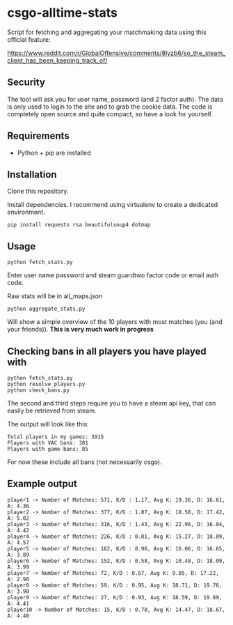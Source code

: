 # csgo-alltime-stats

Script for fetching and aggregating your matchmaking data using this official feature:

https://www.reddit.com/r/GlobalOffensive/comments/8lyzb6/so_the_steam_client_has_been_keeping_track_of/

## Security

The tool will ask you for user name, password (and 2 factor auth). The data is only used to login to the site
and to grab the cookie data. The code is completely open source and quite compact, so have a look for yourself.

## Requirements

- Python + pip are installed

## Installation

Clone this repository.

Install dependencies. I recommend using virtualenv to create a dedicated environment.

`pip install requests rsa beautifulsoup4 dotmap`

## Usage

`python fetch_stats.py`

Enter user name password and steam guardtwo factor code or email auth code.

Raw stats will be in all_maps.json

`python aggregate_stats.py`

Will show a simple overview of the 10 players with most matches (you (and your friends)).
**This is very much work in progress**

## Checking bans in all players you have played with

```
python fetch_stats.py
python resolve_players.py
python check_bans.py
```
The second and third steps require you to have a steam api key, that can easily be retrieved from steam.

The output will look like this:

```
Total players in my games: 3915
Players with VAC bans: 381
Players with game bans: 85
```
For now these include all bans (not necessarily csgo).

## Example output

```
player1 -> Number of Matches: 571, K/D : 1.17, Avg K: 19.36, D: 16.61, A: 4.36
player2 -> Number of Matches: 377, K/D : 1.07, Avg K: 18.58, D: 17.42, A: 5.02
player3 -> Number of Matches: 316, K/D : 1.43, Avg K: 22.96, D: 16.04, A: 4.42
player4 -> Number of Matches: 226, K/D : 0.81, Avg K: 15.27, D: 18.89, A: 4.57
player5 -> Number of Matches: 162, K/D : 0.96, Avg K: 16.06, D: 16.65, A: 3.89
player6 -> Number of Matches: 152, K/D : 0.58, Avg K: 10.48, D: 18.09, A: 3.99
player7 -> Number of Matches: 72, K/D : 0.57, Avg K: 9.85, D: 17.22, A: 2.90
player8 -> Number of Matches: 59, K/D : 0.95, Avg K: 18.71, D: 19.76, A: 3.90
player9 -> Number of Matches: 27, K/D : 0.93, Avg K: 18.59, D: 19.89, A: 4.41
player10 -> Number of Matches: 15, K/D : 0.78, Avg K: 14.47, D: 18.67, A: 4.40
```
